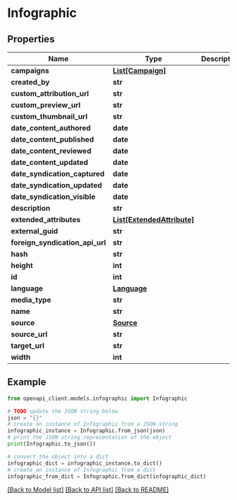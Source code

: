 # Infographic


## Properties

Name | Type | Description | Notes
------------ | ------------- | ------------- | -------------
**campaigns** | [**List[Campaign]**](Campaign.md) |  | [optional] 
**created_by** | **str** |  | [optional] 
**custom_attribution_url** | **str** |  | [optional] 
**custom_preview_url** | **str** |  | [optional] 
**custom_thumbnail_url** | **str** |  | [optional] 
**date_content_authored** | **date** |  | [optional] 
**date_content_published** | **date** |  | [optional] 
**date_content_reviewed** | **date** |  | [optional] 
**date_content_updated** | **date** |  | [optional] 
**date_syndication_captured** | **date** |  | [optional] 
**date_syndication_updated** | **date** |  | [optional] 
**date_syndication_visible** | **date** |  | [optional] 
**description** | **str** |  | [optional] 
**extended_attributes** | [**List[ExtendedAttribute]**](ExtendedAttribute.md) |  | [optional] 
**external_guid** | **str** |  | [optional] 
**foreign_syndication_api_url** | **str** |  | [optional] 
**hash** | **str** |  | [optional] 
**height** | **int** |  | [optional] 
**id** | **int** |  | [optional] 
**language** | [**Language**](Language.md) |  | [optional] 
**media_type** | **str** |  | [optional] 
**name** | **str** |  | [optional] 
**source** | [**Source**](Source.md) |  | [optional] 
**source_url** | **str** |  | [optional] 
**target_url** | **str** |  | [optional] 
**width** | **int** |  | [optional] 

## Example

```python
from openapi_client.models.infographic import Infographic

# TODO update the JSON string below
json = "{}"
# create an instance of Infographic from a JSON string
infographic_instance = Infographic.from_json(json)
# print the JSON string representation of the object
print(Infographic.to_json())

# convert the object into a dict
infographic_dict = infographic_instance.to_dict()
# create an instance of Infographic from a dict
infographic_from_dict = Infographic.from_dict(infographic_dict)
```
[[Back to Model list]](../README.md#documentation-for-models) [[Back to API list]](../README.md#documentation-for-api-endpoints) [[Back to README]](../README.md)


